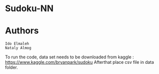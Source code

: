 # Sudoku-NN

# Authors
	Ido Elmaleh
	Nataly Almog


To run the code, data set needs to be downloaded from kaggle : https://www.kaggle.com/bryanpark/sudoku
Afterthat place csv file in data folder.
